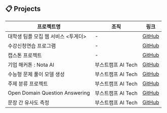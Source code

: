 ## 📋 Projects 

| **프로젝트명**             | **조직**                           | **링크**                                                    |
|----------------------------|----------------------------------|-------------------------------------------------------------|
| 대학생 팀플 모집 웹 서비스 <투게더> | -                |  [GitHub](https://github.com/Kwangwoon-OSS) |
| 수강신청연습 프로그램       |-                 |  [GitHub](https://github.com/kw-appsw-crsreg) |
| 캡스톤 프로젝트            | -               |  [GitHub](https://github.com/nbsp1221/communav) |
| 기업 해커톤 : Nota AI       | 부스트캠프 AI Tech               |  [GitHub](https://github.com/boostcampaitech7/level4-nlp-finalproject-hackathon-nlp-07-lv3) |
| 수능형 문제 풀이 모델 생성  | 부스트캠프 AI Tech               | [GitHub](https://github.com/boostcampaitech7/level2-nlp-generationfornlp-nlp-07-lv3) |
| 주제 분류 프로젝트         | 부스트캠프 AI Tech               |  [GitHub](https://github.com/boostcampaitech7/level2-nlp-datacentric-nlp-15) |
| Open Domain Question Answering | 부스트캠프 AI Tech          |  [GitHub](https://github.com/boostcampaitech7/level2-mrc-nlp-15) |
| 문장 간 유사도 측정        | 부스트캠프 AI Tech               |  [GitHub](https://github.com/boostcampaitech7/level1-semantictextsimilarity-nlp-15) |

<!--
**doraemon500/doraemon500** is a ✨ _special_ ✨ repository because its `README.md` (this file) appears on your GitHub profile.

Here are some ideas to get you started:

- 🔭 I’m currently working on ...
- 🌱 I’m currently learning ...
- 👯 I’m looking to collaborate on ...
- 🤔 I’m looking for help with ...
- 💬 Ask me about ...
- 📫 How to reach me: ...
- 😄 Pronouns: ...
- ⚡ Fun fact: ...
-->
